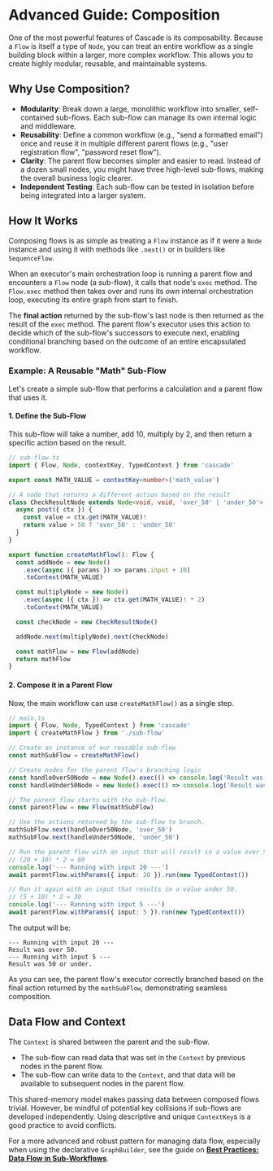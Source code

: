 # Advanced Guide: Composition

One of the most powerful features of Cascade is its composability. Because a `Flow` is itself a type of `Node`, you can treat an entire workflow as a single building block within a larger, more complex workflow. This allows you to create highly modular, reusable, and maintainable systems.

## Why Use Composition?

- **Modularity**: Break down a large, monolithic workflow into smaller, self-contained sub-flows. Each sub-flow can manage its own internal logic and middleware.
- **Reusability**: Define a common workflow (e.g., "send a formatted email") once and reuse it in multiple different parent flows (e.g., "user registration flow", "password reset flow").
- **Clarity**: The parent flow becomes simpler and easier to read. Instead of a dozen small nodes, you might have three high-level sub-flows, making the overall business logic clearer.
- **Independent Testing**: Each sub-flow can be tested in isolation before being integrated into a larger system.

## How It Works

Composing flows is as simple as treating a `Flow` instance as if it were a `Node` instance and using it with methods like `.next()` or in builders like `SequenceFlow`.

When an executor's main orchestration loop is running a parent flow and encounters a `Flow` node (a sub-flow), it calls that node's `exec` method. The `Flow.exec` method then takes over and runs its *own* internal orchestration loop, executing its entire graph from start to finish.

The **final action** returned by the sub-flow's last node is then returned as the result of the `exec` method. The parent flow's executor uses this action to decide which of the sub-flow's successors to execute next, enabling conditional branching based on the outcome of an entire encapsulated workflow.

### Example: A Reusable "Math" Sub-Flow

Let's create a simple sub-flow that performs a calculation and a parent flow that uses it.

#### 1. Define the Sub-Flow

This sub-flow will take a number, add 10, multiply by 2, and then return a specific action based on the result.

```typescript
// sub-flow.ts
import { Flow, Node, contextKey, TypedContext } from 'cascade'

export const MATH_VALUE = contextKey<number>('math_value')

// A node that returns a different action based on the result
class CheckResultNode extends Node<void, void, 'over_50' | 'under_50'> {
  async post({ ctx }) {
    const value = ctx.get(MATH_VALUE)!
    return value > 50 ? 'over_50' : 'under_50'
  }
}

export function createMathFlow(): Flow {
  const addNode = new Node()
    .exec(async ({ params }) => params.input + 10)
    .toContext(MATH_VALUE)

  const multiplyNode = new Node()
    .exec(async ({ ctx }) => ctx.get(MATH_VALUE)! * 2)
    .toContext(MATH_VALUE)

  const checkNode = new CheckResultNode()

  addNode.next(multiplyNode).next(checkNode)

  const mathFlow = new Flow(addNode)
  return mathFlow
}
```

#### 2. Compose it in a Parent Flow

Now, the main workflow can use `createMathFlow()` as a single step.

```typescript
// main.ts
import { Flow, Node, TypedContext } from 'cascade'
import { createMathFlow } from './sub-flow'

// Create an instance of our reusable sub-flow
const mathSubFlow = createMathFlow()

// Create nodes for the parent flow's branching logic
const handleOver50Node = new Node().exec(() => console.log('Result was over 50.'))
const handleUnder50Node = new Node().exec(() => console.log('Result was 50 or under.'))

// The parent flow starts with the sub-flow.
const parentFlow = new Flow(mathSubFlow)

// Use the actions returned by the sub-flow to branch.
mathSubFlow.next(handleOver50Node, 'over_50')
mathSubFlow.next(handleUnder50Node, 'under_50')

// Run the parent flow with an input that will result in a value over 50.
// (20 + 10) * 2 = 60
console.log('--- Running with input 20 ---')
await parentFlow.withParams({ input: 20 }).run(new TypedContext())

// Run it again with an input that results in a value under 50.
// (5 + 10) * 2 = 30
console.log('--- Running with input 5 ---')
await parentFlow.withParams({ input: 5 }).run(new TypedContext())
```

The output will be:

```
--- Running with input 20 ---
Result was over 50.
--- Running with input 5 ---
Result was 50 or under.
```

As you can see, the parent flow's executor correctly branched based on the final action returned by the `mathSubFlow`, demonstrating seamless composition.

## Data Flow and Context

The `Context` is shared between the parent and the sub-flow.

- The sub-flow can read data that was set in the `Context` by previous nodes in the parent flow.
- The sub-flow can write data to the `Context`, and that data will be available to subsequent nodes in the parent flow.

This shared-memory model makes passing data between composed flows trivial. However, be mindful of potential key collisions if sub-flows are developed independently. Using descriptive and unique `ContextKey`s is a good practice to avoid conflicts.

For a more advanced and robust pattern for managing data flow, especially when using the declarative `GraphBuilder`, see the guide on **[Best Practices: Data Flow in Sub-Workflows](../best-practices/sub-workflow-data.md)**.
